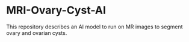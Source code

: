 # MRI-Ovary-Cyst-AI
This repository describes an AI model to run on MR images to segment ovary and ovarian cysts. 

